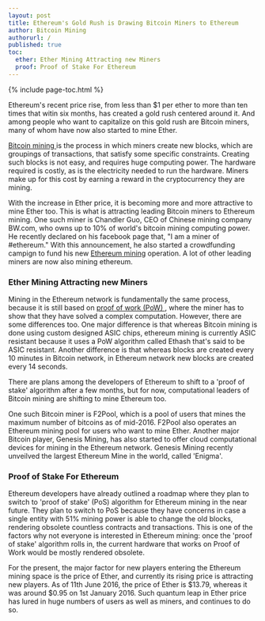 ```yaml
---
layout: post
title: Ethereum's Gold Rush is Drawing Bitcoin Miners to Ethereum
author: Bitcoin Mining
authorurl: /
published: true
toc:
  ether: Ether Mining Attracting new Miners
  proof: Proof of Stake For Ethereum
---
```



{% include page-toc.html %}

Ethereum's recent price rise, from less than $1 per ether to more than ten times that witin six months, has created a gold rush centered around it. And among people who want to capitalize on this gold rush are Bitcoin miners, many of whom have now also started to mine Ether. 

<a href="/some-fast-facts-about-bitcoin-mining-14/"> Bitcoin mining </a> is the process in which miners create new blocks, which are groupings of transactions, that satisfy some specific constraints. Creating such blocks is not easy, and requires huge computing power. The hardware required is costly, as is the electricity needed to run the hardware. Miners make up for this cost by earning a reward in the cryptocurrency they are mining.

With the increase in Ether price, it is becoming more and more attractive to mine Ether too. This is what is attracting leading Bitcoin miners to Ethereum mining. One such miner is Chandler Guo, CEO of Chinese mining company BW.com, who owns up to 10% of world's bitcoin mining computing power. He recently declared on his facebook page that, "I am a miner of #ethereum." With this announcement, he also started a crowdfunding campign to fund his new <a href="/ethereum-mining/">Ethereum mining</a> operation. A lot of other leading miners are now also mining ethereum.

<h3 id="ether">Ether Mining Attracting new Miners</h3>

Mining in the Ethereum network is fundamentally the same process, because it is still based on <a href="/what-is-proof-of-work/"> proof of work (PoW) </a>, where the miner has to show that they have solved a complex computation. However, there are some differences too. One major difference is that whereas Bitcoin mining is done using custom designed ASIC chips, ethereum mining is currently ASIC resistant because it uses a PoW algorithm called Ethash that's said to be ASIC resistant. Another difference is that whereas blocks are created every 10 minutes in Bitcoin network, in Ethereum network new blocks are created every 14 seconds. 

There are plans among the developers of Ethereum to shift to a 'proof of stake' algorithm after a few months, but for now, computational leaders of Bitcoin mining are shifting to mine Ethereum too.

One such Bitcoin miner is F2Pool, which is a pool of users that mines the maximum number of bitcoins as of mid-2016. F2Pool also operates an Ethereum mining pool for users who want to mine Ether. Another major Bitcoin player, Genesis Mining, has also started to offer cloud computational devices for mining in the Ethereum network. Genesis Mining recently unveilved the largest Ethereum Mine in the world, called 'Enigma'. 


<h3 id="proof">Proof of Stake For Ethereum</h3>

Ethereum developers have already outlined a roadmap where they plan to switch to 'proof of stake' (PoS) algorithm for Ethereum mining in the near future. They plan to switch to PoS because they have concerns in case a single entity with 51% mining power is able to change the old blocks, rendering obsolete countless contracts and transactions. This is one of the factors why not everyone is interested in Ethereum mining: once the 'proof of stake' algorithm rolls in, the current hardware that works on Proof of Work would be mostly rendered obsolete. 

For the present, the major factor for new players entering the Ethereum mining space is the price of Ether, and currently its rising price is attracting new players. As of 11th June 2016, the price of Ether is $13.79, whereas it was around $0.95 on 1st January 2016. Such quantum leap in Ether price has lured in huge numbers of users as well as miners, and continues to do so. 



